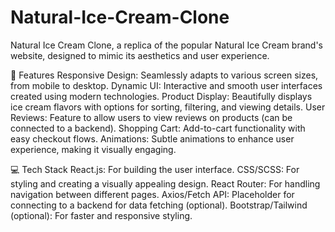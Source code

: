# Natural-Ice-Cream-Clone
Natural Ice Cream Clone, a replica of the popular Natural Ice Cream brand's website, designed to mimic its aesthetics and user experience.

🌟 Features
Responsive Design: Seamlessly adapts to various screen sizes, from mobile to desktop.
Dynamic UI: Interactive and smooth user interfaces created using modern technologies.
Product Display: Beautifully displays ice cream flavors with options for sorting, filtering, and viewing details.
User Reviews: Feature to allow users to view reviews on products (can be connected to a backend).
Shopping Cart: Add-to-cart functionality with easy checkout flows.
Animations: Subtle animations to enhance user experience, making it visually engaging.

💻 Tech Stack
React.js: For building the user interface.
CSS/SCSS: For styling and creating a visually appealing design.
React Router: For handling navigation between different pages.
Axios/Fetch API: Placeholder for connecting to a backend for data fetching (optional).
Bootstrap/Tailwind (optional): For faster and responsive styling.
